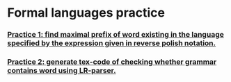 # Formal languages practice

### [Practice 1: find maximal prefix of word existing in the language specified by the expression given in reverse polish notation.](prac1)
### [Practice 2: generate tex-code of checking whether grammar contains word using LR-parser.](prac2)
